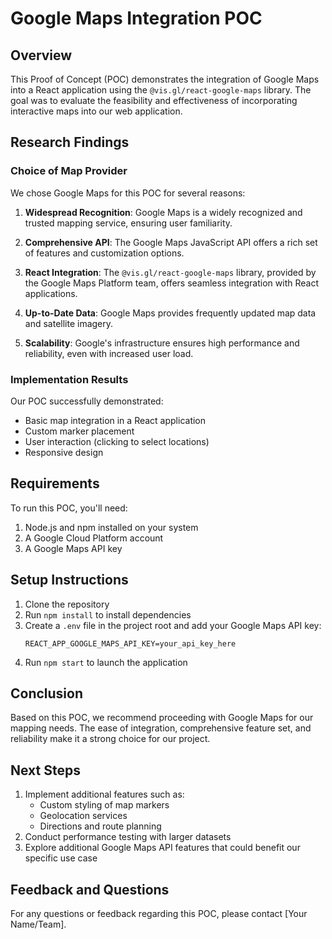 # Google Maps Integration POC

## Overview
This Proof of Concept (POC) demonstrates the integration of Google Maps into a React application using the `@vis.gl/react-google-maps` library. The goal was to evaluate the feasibility and effectiveness of incorporating interactive maps into our web application.

## Research Findings

### Choice of Map Provider
We chose Google Maps for this POC for several reasons:

1. **Widespread Recognition**: Google Maps is a widely recognized and trusted mapping service, ensuring user familiarity.

2. **Comprehensive API**: The Google Maps JavaScript API offers a rich set of features and customization options.

3. **React Integration**: The `@vis.gl/react-google-maps` library, provided by the Google Maps Platform team, offers seamless integration with React applications.

4. **Up-to-Date Data**: Google Maps provides frequently updated map data and satellite imagery.

5. **Scalability**: Google's infrastructure ensures high performance and reliability, even with increased user load.

### Implementation Results
Our POC successfully demonstrated:

- Basic map integration in a React application
- Custom marker placement
- User interaction (clicking to select locations)
- Responsive design

## Requirements

To run this POC, you'll need:

1. Node.js and npm installed on your system
2. A Google Cloud Platform account
3. A Google Maps API key

## Setup Instructions

1. Clone the repository
2. Run `npm install` to install dependencies
3. Create a `.env` file in the project root and add your Google Maps API key:
   ```
   REACT_APP_GOOGLE_MAPS_API_KEY=your_api_key_here
   ```
4. Run `npm start` to launch the application

## Conclusion

Based on this POC, we recommend proceeding with Google Maps for our mapping needs. The ease of integration, comprehensive feature set, and reliability make it a strong choice for our project.

## Next Steps

1. Implement additional features such as:
   - Custom styling of map markers
   - Geolocation services
   - Directions and route planning
2. Conduct performance testing with larger datasets
3. Explore additional Google Maps API features that could benefit our specific use case

## Feedback and Questions

For any questions or feedback regarding this POC, please contact [Your Name/Team].